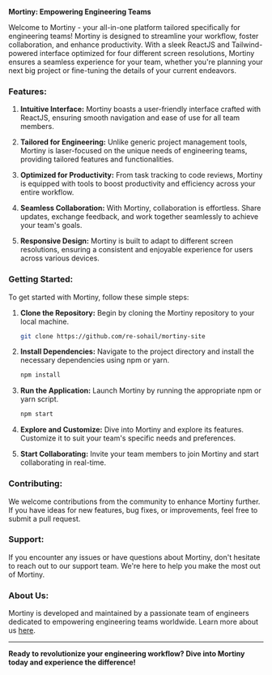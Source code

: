 **Mortiny: Empowering Engineering Teams**

Welcome to Mortiny - your all-in-one platform tailored specifically for engineering teams! Mortiny is designed to streamline your workflow, foster collaboration, and enhance productivity. With a sleek ReactJS and Tailwind-powered interface optimized for four different screen resolutions, Mortiny ensures a seamless experience for your team, whether you're planning your next big project or fine-tuning the details of your current endeavors.

### Features:

1. **Intuitive Interface:** Mortiny boasts a user-friendly interface crafted with ReactJS, ensuring smooth navigation and ease of use for all team members.

2. **Tailored for Engineering:** Unlike generic project management tools, Mortiny is laser-focused on the unique needs of engineering teams, providing tailored features and functionalities.

3. **Optimized for Productivity:** From task tracking to code reviews, Mortiny is equipped with tools to boost productivity and efficiency across your entire workflow.

4. **Seamless Collaboration:** With Mortiny, collaboration is effortless. Share updates, exchange feedback, and work together seamlessly to achieve your team's goals.

5. **Responsive Design:** Mortiny is built to adapt to different screen resolutions, ensuring a consistent and enjoyable experience for users across various devices.

### Getting Started:

To get started with Mortiny, follow these simple steps:

1. **Clone the Repository:** Begin by cloning the Mortiny repository to your local machine.

    ```bash
    git clone https://github.com/re-sohail/mortiny-site
    ```

2. **Install Dependencies:** Navigate to the project directory and install the necessary dependencies using npm or yarn.

    ```bash
    npm install
    ```

3. **Run the Application:** Launch Mortiny by running the appropriate npm or yarn script.

    ```bash
    npm start
    ```

4. **Explore and Customize:** Dive into Mortiny and explore its features. Customize it to suit your team's specific needs and preferences.

5. **Start Collaborating:** Invite your team members to join Mortiny and start collaborating in real-time.

### Contributing:

We welcome contributions from the community to enhance Mortiny further. If you have ideas for new features, bug fixes, or improvements, feel free to submit a pull request.

### Support:

If you encounter any issues or have questions about Mortiny, don't hesitate to reach out to our support team. We're here to help you make the most out of Mortiny.

### About Us:

Mortiny is developed and maintained by a passionate team of engineers dedicated to empowering engineering teams worldwide. Learn more about us [here](https://www.linkedin.com/in/re-sohail/).

---

**Ready to revolutionize your engineering workflow? Dive into Mortiny today and experience the difference!**
